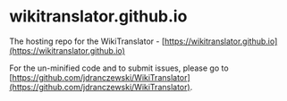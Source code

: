 # wikitranslator.github.io
The hosting repo for the WikiTranslator - [https://wikitranslator.github.io](https://wikitranslator.github.io)

For the un-minified code and to submit issues, please go to [https://github.com/jdranczewski/WikiTranslator](https://github.com/jdranczewski/WikiTranslator).
